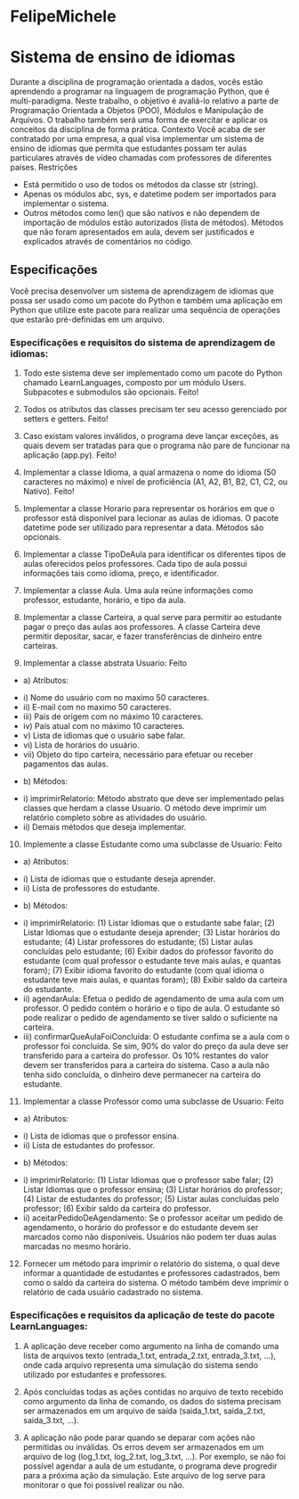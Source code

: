 # FelipeMichele

# Sistema de ensino de idiomas
Durante a disciplina de programação orientada a dados, vocês estão aprendendo a programar
na linguagem de programação Python, que é multi-paradigma. Neste trabalho, o objetivo é avaliá-lo
relativo a parte de Programação Orientada a Objetos (POO), Módulos e Manipulação de Arquivos. O
trabalho também será uma forma de exercitar e aplicar os conceitos da disciplina de forma prática.
Contexto
Você acaba de ser contratado por uma empresa, a qual visa implementar um sistema
de ensino de idiomas que permita que estudantes possam ter aulas particulares através de vídeo
chamadas com professores de diferentes países.
Restrições
- Está permitido o uso de todos os métodos da classe str (string).
- Apenas os módulos abc, sys, e datetime podem ser importados para implementar o sistema.
- Outros métodos como len() que são nativos e não dependem de importação de módulos estão
autorizados (lista de métodos). Métodos que não foram apresentados em aula, devem ser
justificados e explicados através de comentários no código.

## Especificações
Você precisa desenvolver um sistema de aprendizagem de idiomas que possa ser usado como
um pacote do Python e também uma aplicação em Python que utilize este pacote para realizar uma
sequência de operações que estarão pré-definidas em um arquivo.

### Especificações e requisitos do sistema de aprendizagem de idiomas:

1) Todo este sistema deve ser implementado como um pacote do Python chamado
LearnLanguages, composto por um módulo Users. Subpacotes e submodulos são opcionais. Feito!

2) Todos os atributos das classes precisam ter seu acesso gerenciado por setters e getters. Feito!

3) Caso existam valores inválidos, o programa deve lançar exceções, as quais devem ser
tratadas para que o programa não pare de funcionar na aplicação (app.py). Feito!

4) Implementar a classe Idioma, a qual armazena o nome do idioma (50 caracteres no máximo) e
nível de proficiência (A1, A2, B1, B2, C1, C2, ou Nativo). Feito!

5) Implementar a classe Horario para representar os horários em que o professor está disponível
para lecionar as aulas de idiomas. O pacote datetime pode ser utilizado para representar a
data. Métodos são opcionais.

6) Implementar a classe TipoDeAula para identificar os diferentes tipos de aulas oferecidos pelos
professores. Cada tipo de aula possui informações tais como idioma, preço, e identificador.

7) Implementar a classe Aula. Uma aula reúne informações como professor, estudante, horário, e
tipo da aula.

8) Implementar a classe Carteira, a qual serve para permitir ao estudante pagar o preço das
aulas aos professores. A classe Carteira deve permitir depositar, sacar, e fazer transferências
de dinheiro entre carteiras.

9) Implementar a classe abstrata Usuario: Feito

* a) Atributos:
- i) Nome do usuário com no maximo 50 caracteres.
- ii) E-mail com no maximo 50 caracteres.
- iii) País de origem com no máximo 10 caracteres.
- iv) País atual com no máximo 10 caracteres.
- v) Lista de idiomas que o usuário sabe falar.
- vi) Lista de horários do usuário.
- vii) Objeto do tipo carteira, necessário para efetuar ou receber pagamentos das
aulas.

* b) Métodos:
- i) imprimirRelatorio: Método abstrato que deve ser implementado pelas classes
que herdam a classe Usuario. O método deve imprimir um relatório completo
sobre as atividades do usuário.
- ii) Demais métodos que deseja implementar.

10) Implemente a classe Estudante como uma subclasse de Usuario: Feito
* a) Atributos:
- i) Lista de idiomas que o estudante deseja aprender.
- ii) Lista de professores do estudante.
* b) Métodos:
- i) imprimirRelatorio:
(1) Listar Idiomas que o estudante sabe falar;
(2) Listar Idiomas que o estudante deseja aprender;
(3) Listar horários do estudante;
(4) Listar professores do estudante;
(5) Listar aulas concluídas pelo estudante;
(6) Exibir dados do professor favorito do estudante (com qual professor o
estudante teve mais aulas, e quantas foram);
(7) Exibir idioma favorito do estudante (com qual idioma o estudante teve
mais aulas, e quantas foram);
(8) Exibir saldo da carteira do estudante.
- ii) agendarAula: Efetua o pedido de agendamento de uma aula com um
professor. O pedido contém o horário e o tipo de aula. O estudante só pode
realizar o pedido de agendamento se tiver saldo o suficiente na carteira.
- iii) confirmarQueAulaFoiConcluida: O estudante confima se a aula com o
professor foi concluída. Se sim, 90% do valor do preço da aula deve ser
transferido para a carteira do professor. Os 10% restantes do valor devem ser
transferidos para a carteira do sistema. Caso a aula não tenha sido concluída,
o dinheiro deve permanecer na carteira do estudante.

11) Implementar a classe Professor como uma subclasse de Usuario: Feito
* a) Atributos:
- i) Lista de idiomas que o professor ensina.
- ii) Lista de estudantes do professor.
* b) Métodos:
- i) imprimirRelatorio:
(1) Listar Idiomas que o professor sabe falar;
(2) Listar Idiomas que o professor ensina;
(3) Listar horários do professor;
(4) Listar de estudantes do professor;
(5) Listar aulas concluídas pelo professor;
(6) Exibir saldo da carteira do professor.
- ii) aceitarPedidoDeAgendamento: Se o professor aceitar um pedido de
agendamento, o horário do professor e do estudante devem ser marcados
como não disponíveis. Usuários não podem ter duas aulas marcadas no
mesmo horário.

12) Fornecer um método para imprimir o relatório do sistema, o qual deve informar a quantidade
de estudantes e professores cadastrados, bem como o saldo da carteira do sistema. O método
também deve imprimir o relatório de cada usuário cadastrado no sistema.

### Especificações e requisitos da aplicação de teste do pacote LearnLanguages:
1) A aplicação deve receber como argumento na linha de comando uma lista de arquivos texto
(entrada_1.txt, entrada_2.txt, entrada_3.txt, ...), onde cada arquivo representa uma simulação
do sistema sendo utilizado por estudantes e professores.

2) Após concluídas todas as ações contidas no arquivo de texto recebido como argumento da
linha de comando, os dados do sistema precisam ser armazenados em um arquivo de saída
(saida_1.txt, saida_2.txt, saida_3.txt, ...).

3) A aplicação não pode parar quando se deparar com ações não permitidas ou inválidas. Os
erros devem ser armazenados em um arquivo de log (log_1.txt, log_2.txt, log_3.txt, ...). Por
exemplo, se não foi possível agendar a aula de um estudante, o programa deve progredir para
a próxima ação da simulação. Este arquivo de log serve para monitorar o que foi possível
realizar ou não.